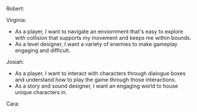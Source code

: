 Robert:

Virginia:
- As a player, I want to navigate an enviornment that's easy to explore with collision that supports my movement and keeps me within bounds. 
- As a level designer, I want a variety of enemies to make gameplay engaging and difficult.

Josiah:
- As a player, I want to interact with characters through dialogue boxes and understand how to play the game through those interactions.
- As a story and sound designer, I want an engaging world to house unique characters in.

Cara:
